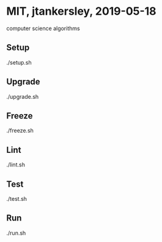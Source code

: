 # MIT, jtankersley, 2019-05-18
computer science algorithms

## Setup
./setup.sh

## Upgrade
./upgrade.sh

## Freeze
./freeze.sh

## Lint
./lint.sh

## Test
./test.sh

## Run
./run.sh
